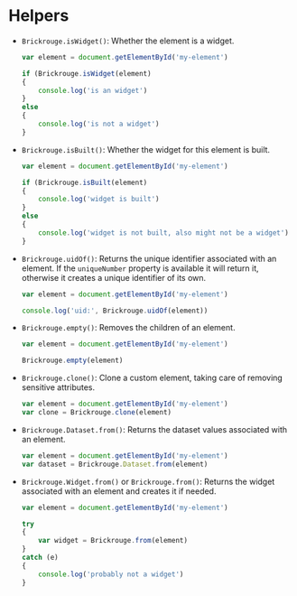 # Helpers

- `Brickrouge.isWidget()`: Whether the element is a widget.

	```js
	var element = document.getElementById('my-element')
	
	if (Brickrouge.isWidget(element)
	{
		console.log('is an widget')
	}
	else
	{
		console.log('is not a widget')
	}
	```

- `Brickrouge.isBuilt()`: Whether the widget for this element is built.

	```js
	var element = document.getElementById('my-element')
	
	if (Brickrouge.isBuilt(element)
	{
		console.log('widget is built')
	}
	else
	{
		console.log('widget is not built, also might not be a widget')
	}
	```

- `Brickrouge.uidOf()`: Returns the unique identifier associated with an element. If the
`uniqueNumber` property is available it will return it, otherwise it creates a unique identifier of
its own.

	```js
	var element = document.getElementById('my-element')

	console.log('uid:', Brickrouge.uidOf(element))
	```

- `Brickrouge.empty()`: Removes the children of an element.

	```js
	var element = document.getElementById('my-element')
	
	Brickrouge.empty(element)
	```

- `Brickrouge.clone()`: Clone a custom element, taking care of removing sensitive attributes.

	```js
	var element = document.getElementById('my-element')
	var clone = Brickrouge.clone(element)
	```

- `Brickrouge.Dataset.from()`: Returns the dataset values associated with an element.

	```js
	var element = document.getElementById('my-element')
	var dataset = Brickrouge.Dataset.from(element)
	```

- `Brickrouge.Widget.from()` or `Brickrouge.from()`: Returns the widget associated with an element
and creates it if needed.

	```js
	var element = document.getElementById('my-element')
	
	try
	{
		var widget = Brickrouge.from(element) 
	}
	catch (e)
	{
		console.log('probably not a widget')
	}
	```
